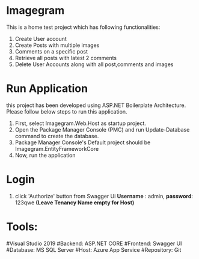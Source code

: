 # Imagegram
This is a home test project which has following functionalities:
1. Create User account
2. Create Posts with multiple images
3. Comments on a specific post
4. Retrieve all posts with latest 2 comments
5. Delete User Accounts along with all post,comments and images
# Run Application
this project has been developed using ASP.NET Boilerplate Architecture. Please follow below steps to run this application.
1. First, select Imagegram.Web.Host as startup project. 
2. Open the Package Manager Console (PMC) and run Update-Database command to create the database.
3. Package Manager Console's Default project should be Imagegram.EntityFrameworkCore 
4. Now, run the application

# Login 
1. click 'Authorize' button from Swagger Ui
**Username** : admin,
**password**: 123qwe
 **(Leave Tenancy Name empty for Host)**

# Tools:
#Visual Studio 2019
#Backend: ASP.NET CORE
#Frontend: Swagger UI
#Database: MS SQL Server
#Host: Azure App Service
#Repository: Git

